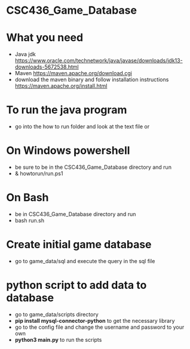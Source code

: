 # CSC436_Game_Database

What you need
================
- Java jdk https://www.oracle.com/technetwork/java/javase/downloads/jdk13-downloads-5672538.html
- Maven https://maven.apache.org/download.cgi
 - download the maven binary and follow installation instructions https://maven.apache.org/install.html


To run the java program
========================
- go into the how to run folder and look at the text file or 

On Windows powershell
=======================
- be sure to be in the CSC436_Game_Database directory and run
 - & howtorun/run.ps1

On Bash
=======================
- be in CSC436_Game_Database directory and run
 - bash run.sh
 
 
# Create initial game database
- go to game_data/sql and execute the query in the sql file

python script to add data to database
========================
- go to game_data/scripts directory
- **pip install mysql-connector-python** to get the necessary library
- go to the config file and change the username and password to your own
- **python3 main.py** to run the scripts
